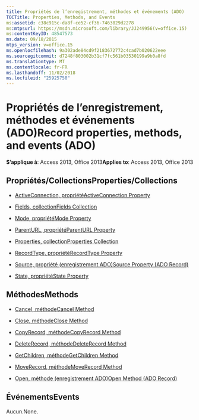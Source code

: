 ```yaml
---
title: Propriétés de l’enregistrement, méthodes et événements (ADO)
TOCTitle: Properties, Methods, and Events
ms:assetid: c38c915c-da8f-ce52-cf36-7463829d2278
ms:mtpsurl: https://msdn.microsoft.com/library/JJ249956(v=office.15)
ms:contentKeyID: 48547573
ms.date: 09/18/2015
mtps_version: v=office.15
ms.openlocfilehash: 9a302ade84cd9f2183672772c4cad7b020622eee
ms.sourcegitcommit: d7248f803002b31cf7fc561b03530199a9b0a8fd
ms.translationtype: MT
ms.contentlocale: fr-FR
ms.lasthandoff: 11/02/2018
ms.locfileid: "25925750"
---
```

# <a name="record-properties-methods-and-events-ado"></a><span data-ttu-id="a2c18-102">Propriétés de l’enregistrement, méthodes et événements (ADO)</span><span class="sxs-lookup"><span data-stu-id="a2c18-102">Record properties, methods, and events (ADO)</span></span>


<span data-ttu-id="a2c18-103">**S’applique à**: Access 2013, Office 2013</span><span class="sxs-lookup"><span data-stu-id="a2c18-103">**Applies to**: Access 2013, Office 2013</span></span>

## <a name="propertiescollections"></a><span data-ttu-id="a2c18-104">Propriétés/Collections</span><span class="sxs-lookup"><span data-stu-id="a2c18-104">Properties/Collections</span></span>

- [<span data-ttu-id="a2c18-105">ActiveConnection, propriété</span><span class="sxs-lookup"><span data-stu-id="a2c18-105">ActiveConnection Property</span></span>](activeconnection-property-ado.md)

- [<span data-ttu-id="a2c18-106">Fields, collection</span><span class="sxs-lookup"><span data-stu-id="a2c18-106">Fields Collection</span></span>](fields-collection-ado.md)

- [<span data-ttu-id="a2c18-107">Mode, propriété</span><span class="sxs-lookup"><span data-stu-id="a2c18-107">Mode Property</span></span>](mode-property-ado.md)

- [<span data-ttu-id="a2c18-108">ParentURL, propriété</span><span class="sxs-lookup"><span data-stu-id="a2c18-108">ParentURL Property</span></span>](parenturl-property-ado.md)

- [<span data-ttu-id="a2c18-109">Properties, collection</span><span class="sxs-lookup"><span data-stu-id="a2c18-109">Properties Collection</span></span>](properties-collection-ado.md)

- [<span data-ttu-id="a2c18-110">RecordType, propriété</span><span class="sxs-lookup"><span data-stu-id="a2c18-110">RecordType Property</span></span>](recordtype-property-ado.md)

- [<span data-ttu-id="a2c18-111">Source, propriété (enregistrement ADO)</span><span class="sxs-lookup"><span data-stu-id="a2c18-111">Source Property (ADO Record)</span></span>](source-property-ado-record.md)

- [<span data-ttu-id="a2c18-112">State, propriété</span><span class="sxs-lookup"><span data-stu-id="a2c18-112">State Property</span></span>](state-property-ado.md)

## <a name="methods"></a><span data-ttu-id="a2c18-113">Méthodes</span><span class="sxs-lookup"><span data-stu-id="a2c18-113">Methods</span></span>

- [<span data-ttu-id="a2c18-114">Cancel, méthode</span><span class="sxs-lookup"><span data-stu-id="a2c18-114">Cancel Method</span></span>](cancel-method-ado.md)

- [<span data-ttu-id="a2c18-115">Close, méthode</span><span class="sxs-lookup"><span data-stu-id="a2c18-115">Close Method</span></span>](close-method-ado.md)

- [<span data-ttu-id="a2c18-116">CopyRecord, méthode</span><span class="sxs-lookup"><span data-stu-id="a2c18-116">CopyRecord Method</span></span>](copyrecord-method-ado.md)

- [<span data-ttu-id="a2c18-117">DeleteRecord, méthode</span><span class="sxs-lookup"><span data-stu-id="a2c18-117">DeleteRecord Method</span></span>](deleterecord-method-ado.md)

- [<span data-ttu-id="a2c18-118">GetChildren, méthode</span><span class="sxs-lookup"><span data-stu-id="a2c18-118">GetChildren Method</span></span>](getchildren-method-ado.md)

- [<span data-ttu-id="a2c18-119">MoveRecord, méthode</span><span class="sxs-lookup"><span data-stu-id="a2c18-119">MoveRecord Method</span></span>](moverecord-method-ado.md)

- [<span data-ttu-id="a2c18-120">Open, méthode (enregistrement ADO)</span><span class="sxs-lookup"><span data-stu-id="a2c18-120">Open Method (ADO Record)</span></span>](open-method-ado-record.md)

## <a name="events"></a><span data-ttu-id="a2c18-121">Événements</span><span class="sxs-lookup"><span data-stu-id="a2c18-121">Events</span></span>

<span data-ttu-id="a2c18-122">Aucun.</span><span class="sxs-lookup"><span data-stu-id="a2c18-122">None.</span></span>

